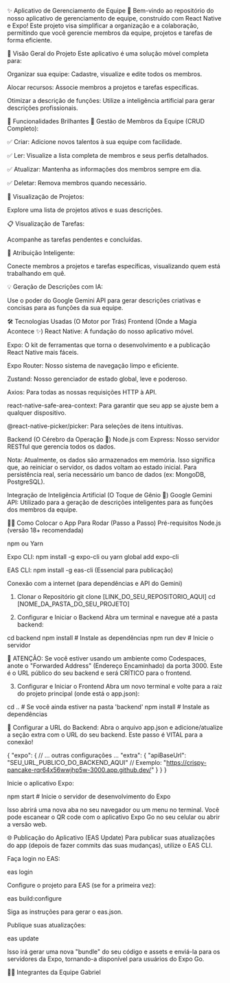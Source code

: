 ✨ Aplicativo de Gerenciamento de Equipe 🚀
Bem-vindo ao repositório do nosso aplicativo de gerenciamento de equipe, construído com React Native e Expo! Este projeto visa simplificar a organização e a colaboração, permitindo que você gerencie membros da equipe, projetos e tarefas de forma eficiente.

🎯 Visão Geral do Projeto
Este aplicativo é uma solução móvel completa para:

Organizar sua equipe: Cadastre, visualize e edite todos os membros.

Alocar recursos: Associe membros a projetos e tarefas específicas.

Otimizar a descrição de funções: Utilize a inteligência artificial para gerar descrições profissionais.

🌟 Funcionalidades Brilhantes
👥 Gestão de Membros da Equipe (CRUD Completo):

✅ Criar: Adicione novos talentos à sua equipe com facilidade.

✅ Ler: Visualize a lista completa de membros e seus perfis detalhados.

✅ Atualizar: Mantenha as informações dos membros sempre em dia.

✅ Deletar: Remova membros quando necessário.

📂 Visualização de Projetos:

Explore uma lista de projetos ativos e suas descrições.

📋 Visualização de Tarefas:

Acompanhe as tarefas pendentes e concluídas.

🔗 Atribuição Inteligente:

Conecte membros a projetos e tarefas específicas, visualizando quem está trabalhando em quê.

💡 Geração de Descrições com IA:

Use o poder do Google Gemini API para gerar descrições criativas e concisas para as funções da sua equipe.

🛠️ Tecnologias Usadas (O Motor por Trás)
Frontend (Onde a Magia Acontece ✨)
React Native: A fundação do nosso aplicativo móvel.

Expo: O kit de ferramentas que torna o desenvolvimento e a publicação React Native mais fáceis.

Expo Router: Nosso sistema de navegação limpo e eficiente.

Zustand: Nosso gerenciador de estado global, leve e poderoso.

Axios: Para todas as nossas requisições HTTP à API.

react-native-safe-area-context: Para garantir que seu app se ajuste bem a qualquer dispositivo.

@react-native-picker/picker: Para seleções de itens intuitivas.

Backend (O Cérebro da Operação 🧠)
Node.js com Express: Nosso servidor RESTful que gerencia todos os dados.

Nota: Atualmente, os dados são armazenados em memória. Isso significa que, ao reiniciar o servidor, os dados voltam ao estado inicial. Para persistência real, seria necessário um banco de dados (ex: MongoDB, PostgreSQL).

Integração de Inteligência Artificial (O Toque de Gênio 🤖)
Google Gemini API: Utilizado para a geração de descrições inteligentes para as funções dos membros da equipe.

🏃‍♀️ Como Colocar o App Para Rodar (Passo a Passo)
Pré-requisitos
Node.js (versão 18+ recomendada)

npm ou Yarn

Expo CLI: npm install -g expo-cli ou yarn global add expo-cli

EAS CLI: npm install -g eas-cli (Essencial para publicação)

Conexão com a internet (para dependências e API do Gemini)

1. Clonar o Repositório
git clone [LINK_DO_SEU_REPOSITORIO_AQUI]
cd [NOME_DA_PASTA_DO_SEU_PROJETO]

2. Configurar e Iniciar o Backend
Abra um terminal e navegue até a pasta backend:

cd backend
npm install # Instale as dependências
npm run dev # Inicie o servidor

🚨 ATENÇÃO: Se você estiver usando um ambiente como Codespaces, anote o "Forwarded Address" (Endereço Encaminhado) da porta 3000. Este é o URL público do seu backend e será CRÍTICO para o frontend.

3. Configurar e Iniciar o Frontend
Abra um novo terminal e volte para a raiz do projeto principal (onde está o app.json):

cd .. # Se você ainda estiver na pasta 'backend'
npm install # Instale as dependências

🔑 Configurar a URL do Backend:
Abra o arquivo app.json e adicione/atualize a seção extra com o URL do seu backend. Este passo é VITAL para a conexão!

{
  "expo": {
    // ... outras configurações ...
    "extra": {
      "apiBaseUrl": "SEU_URL_PUBLICO_DO_BACKEND_AQUI" 
      // Exemplo: "https://crispy-pancake-rqr64x56wwjhp5w-3000.app.github.dev/"
    }
  }
}

Inicie o aplicativo Expo:

npm start # Inicie o servidor de desenvolvimento do Expo

Isso abrirá uma nova aba no seu navegador ou um menu no terminal. Você pode escanear o QR code com o aplicativo Expo Go no seu celular ou abrir a versão web.

🌐 Publicação do Aplicativo (EAS Update)
Para publicar suas atualizações do app (depois de fazer commits das suas mudanças), utilize o EAS CLI.

Faça login no EAS:

eas login

Configure o projeto para EAS (se for a primeira vez):

eas build:configure

Siga as instruções para gerar o eas.json.

Publique suas atualizações:

eas update

Isso irá gerar uma nova "bundle" do seu código e assets e enviá-la para os servidores da Expo, tornando-a disponível para usuários do Expo Go.

🧑‍💻 Integrantes da Equipe
Gabriel